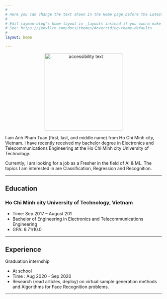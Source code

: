 ```yaml
---
#
# Here you can change the text shown in the Home page before the Latest Posts section.
#
# Edit cayman-blog's home layout in _layouts instead if you wanna make some changes
# See: https://jekyllrb.com/docs/themes/#overriding-theme-defaults
#
layout: home

---
```

<p align="center">
  <img src="https://lh3.googleusercontent.com/pw/AM-JKLU-fXz_YYZFprcqlyMus-TpKJ1s6zs6PEWNcLh6wf2M-wKSqggp3lfv5O6sUBwkEBt42x0WtFDSSsa18tzo-EN8dsTXHOLyTc-ntjvmNKaowvXfw5Jspug_UrddmX4XOBi33JnOxB9Lkxj_wgUGid25=w786-h663-no?authuser=0" width="250" alt="accessibility text">
</p>

I am Anh Pham Tuan (first, last, and middle name) from Ho Chi Minh city, Vietnam. I have recently received my bachelor degree in Electronics and Telecommunications Engineering at the Ho Chi Minh city University of Technology.

Currently, I am looking for a job as a Fresher in the field of AI & ML. The topics I am interested in are Classification, Regression and Recognition.


------
## Education


### Ho Chi Minh city University of Technology, Vietnam
* Time: Sep 2017 – August 201
* Bachelor of Engineering in Electronics and Telecommunications Engineering
* GPA: 6.71/10.0  



------
## Experience

Graduation internship
  * At school 
  * Time : Aug 2020 - Sep 2020
  * Research (read articles, deploy) on virtual sample generation methods and Algorithms for Face Recognition problems.

  


------





















































































